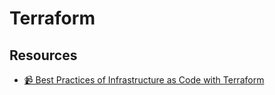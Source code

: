 # Terraform

## Resources
- [📹 Best Practices of Infrastructure as Code with Terraform](https://youtu.be/yylLX7TrSnQ)
